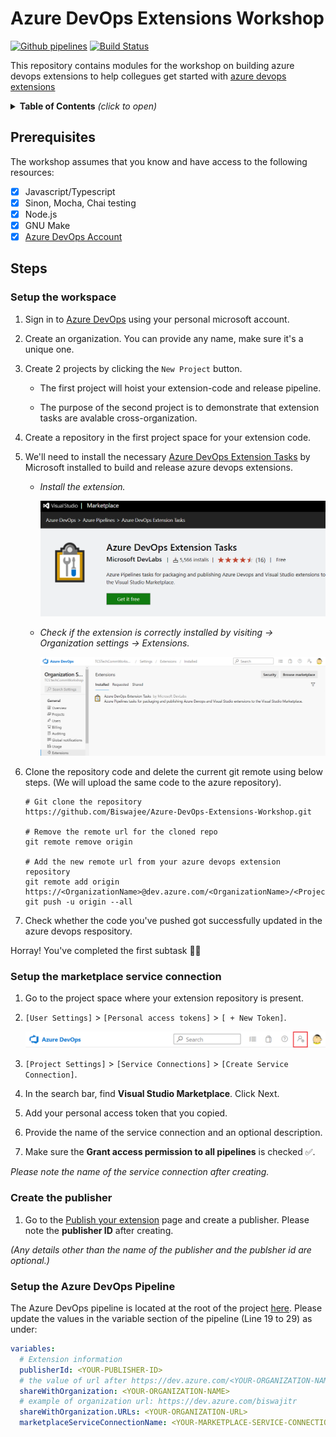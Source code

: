 # Azure DevOps Extensions Workshop

[![Github pipelines](https://github.com/Biswajee/Azure-DevOps-Extensions-Workshop/actions/workflows/workflow.yaml/badge.svg?branch=master)](https://github.com/Biswajee/Azure-DevOps-Extensions-Workshop/actions/workflows/workflow.yaml)
[![Build Status](https://biswajitr.visualstudio.com/Azure%20pipelines/_apis/build/status/extension-test?branchName=main)](https://biswajitr.visualstudio.com/Azure%20pipelines/_build/latest?definitionId=30&branchName=main)

This repository contains modules for the workshop on building azure devops extensions
to help collegues get started with [azure devops extensions](https://docs.microsoft.com/en-us/azure/devops/extend/overview?view=azure-devops)

<details>
<summary><b>Table of Contents</b> <I>(click to open)</I></summary>

- [Azure DevOps Extensions Workshop](#azure-devops-extensions-workshop)
  - [Prerequisites](#prerequisites)
  - [Steps](#steps)
    - [Setup the workspace](#setup-the-workspace)
    - [Setup the marketplace service connection](#setup-the-marketplace-service-connection)
    - [Create the publisher](#create-the-publisher)
    - [Setup the Azure DevOps Pipeline](#setup-the-azure-devops-pipeline)

</details>

## Prerequisites

The workshop assumes that you know and have access to the following resources:

- [x] Javascript/Typescript
- [x] Sinon, Mocha, Chai testing
- [x] Node.js
- [x] GNU Make
- [x] [Azure DevOps Account](https://azure.microsoft.com/en-us/services/devops/)

## Steps

### Setup the workspace

1. Sign in to [Azure DevOps](https://dev.azure.com/) using your personal microsoft account.

2. Create an organization. You can provide any name, make sure it's a unique one.

3. Create 2 projects by clicking the `New Project` button.

    - The first project will hoist your extension-code and release pipeline.

    - The purpose of the second project is to demonstrate that extension tasks are avalable cross-organization.

4. Create a repository in the first project space for your extension code.

5. We'll need to install the necessary [Azure DevOps Extension Tasks](https://marketplace.visualstudio.com/items?itemName=ms-devlabs.vsts-developer-tools-build-tasks) by Microsoft installed to build and release azure devops extensions.

    - _Install the extension._

      ![Azure DevOps Extension task](./demo-images/azure-devops-ext-task.png)

    - _Check if the extension is correctly installed by visiting <OrganizationName> -> Organization settings -> Extensions._

      ![Extension correctly installed](./demo-images/prereq-extension-installed.png)

6. Clone the repository code and delete the current git remote using below steps.
(We will upload the same code to the azure repository).

    ```shell
    # Git clone the repository
    https://github.com/Biswajee/Azure-DevOps-Extensions-Workshop.git

    # Remove the remote url for the cloned repo
    git remote remove origin

    # Add the new remote url from your azure devops extension repository
    git remote add origin https://<OrganizationName>@dev.azure.com/<OrganizationName>/<ProjectName>/_git/<AzureRepositoryName>
    git push -u origin --all
    ```

7. Check whether the code you've pushed got successfully updated in the azure devops respository.

Horray! You've completed the first subtask 🎉🎉

### Setup the marketplace service connection

1. Go to the project space where your extension repository is present.

2. `[User Settings]` > `[Personal access tokens]` > `[ + New Token]`.

    ![User settings location](./demo-images/user-settings.png)

3. `[Project Settings]` > `[Service Connections]` > `[Create Service Connection]`.

4. In the search bar, find **Visual Studio Marketplace**. Click Next.

5. Add your personal access token that you copied.

6. Provide the name of the service connection and an optional description.

7. Make sure the **Grant access permission to all pipelines** is checked ✅.

_Please note the name of the service connection after creating._

### Create the publisher

1. Go to the [Publish your extension](https://marketplace.visualstudio.com/manage/createpublisher?managePageRedirect=true) page and create a publisher. Please note the **publisher ID** after creating.

_(Any details other than the name of the publisher and the publsher id are optional.)_

### Setup the Azure DevOps Pipeline

The Azure DevOps pipeline is located at the root of the project
[here](./az-build-and-release-pipeline.yaml).
Please update the values in the variable section of the pipeline (Line 19 to 29) as under:

```yaml
variables:
  # Extension information
  publisherId: <YOUR-PUBLISHER-ID>
  # the value of url after https://dev.azure.com/<YOUR-ORGANIZATION-NAME>
  shareWithOrganization: <YOUR-ORGANIZATION-NAME>
  # example of organization url: https://dev.azure.com/biswajitr
  shareWithOrganization.URLs: <YOUR-ORGANIZATION-URL> 
  marketplaceServiceConnectionName: <YOUR-MARKETPLACE-SERVICE-CONNECTION>
```

